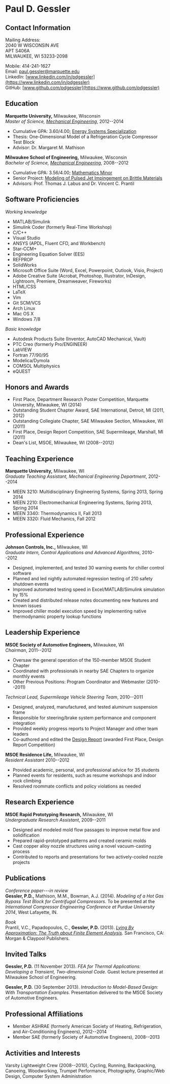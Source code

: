 Paul D. Gessler
===============

Contact Information
-------------------
Mailing Address:  
2040 W WISCONSIN AVE  
APT S406A  
MILWAUKEE, WI  53233-2098

Mobile: 414-241-1627  
Email: [paul.gessler@marquette.edu](mailto:paul.gessler@marquette.edu)  
LinkedIn: [www.linkedin.com/in/pdgessler](https://www.linkedin.com/in/pdgessler)  
GitHub: [www.github.com/pdgessler](https://www.github.com/pdgessler)

Education
---------
**Marquette University,** Milwaukee, Wisconsin  
*Master of Science, [Mechanical Engineering](http://www.marquette.edu/engineering/mechanical/)*,
2012--2014

* Cumulative GPA: 3.60/4.00; [Energy Systems Specialization](http://www.marquette.edu/engineering/mechanical/grad_study.shtml)
* Thesis: One-Dimensional Model of a Refrigeration Cycle Compressor Test Block
* Advisor: Dr. Margaret M. Mathison

**Milwaukee School of Engineering,** Milwaukee, Wisconsin  
*Bachelor of Science, [Mechanical Engineering](http://www.msoe.edu/community/academics/mechanical-engineering-department/mechanical-engineering)*,
2008--2012

* Cumulative GPA: 3.56/4.00; [Mathematics Minor](http://www.msoe.edu/community/academics/minors/page/1448/mathematics-minor)
* Senior Project: [Modeling of Pulsed Jet Impingement on Brittle Materials](https://dl.dropbox.com/u/10724484/resume/ME492_2012_Design_Report_PulseWaterJet.pdf)
* Advisors: Prof. Thomas J. Labus and Dr. Vincent C. Prantil

Software Proficiencies
----------------------

*Working knowledge*  

* MATLAB/Simulink
* Simulink Coder (formerly Real-Time Workshop)
* C/C++
* Visual Studio
* ANSYS (APDL, Fluent CFD, and Workbench)
* Star-CCM+
* Engineering Equation Solver (EES)
* REFPROP
* SolidWorks
* Microsoft Office Suite (Word, Excel, Powerpoint, Outlook, Visio, Project)
* Adobe Creative Suite (Acrobat, Photoshop, Illustrator, InDesign, Lightroom, Premiere, Dreamweaver, Fireworks)
* HTML/CSS
* LaTeX
* Vim
* Git SCM/VCS
* Arch Linux
* Mac OS X
* Windows 7/8

*Basic knowledge*  

* Autodesk Products Suite (Inventor, AutoCAD Mechanical, Vault)
* PTC Creo (formerly Pro/ENGINEER)
* LabVIEW
* Fortran 77/90/95
* Modelica/Dymola
* COMSOL Multiphysics
* eQUEST

Honors and Awards
-----------------
* First Place, Department Research Poster Competition, Marquette University, Milwaukee, WI (2014)
* Outstanding Student Chapter Award, SAE International, Detroit, MI (2011, 2012)
* Outstanding Collegiate Chapter, SAE Milwaukee Section, Milwaukee, WI (2011)
* First Place, Design Report Competition, SAE Supermileage, Marshall, MI (2011)
* Dean's List, MSOE, Milwaukee, WI (2008--2012)

Teaching Experience
-------------------
**Marquette University,** Milwaukee, WI  
*Graduate Teaching Assistant, Mechanical Engineering Department*, 2012--2014  

* MEEN 3210: Multidisciplinary Engineering Systems, Spring 2013, Spring 2014  
* MEEN 2210: Electromechanical Engineering Systems, Spring 2013, Spring 2014  
* MEEN 3340: Thermodynamics II, Fall 2013  
* MEEN 3320: Fluid Mechanics, Fall 2012

Professional Experience
-----------------------
**Johnson Controls, Inc.,** Milwaukee, WI  
*Graduate Intern, Control Applications and Advanced Algorithms*, 2010--2012

* Designed, implemented, and tested 30 warning events for chiller control software
* Planned and led nightly automated regression testing of 210 safety shutdown events
* Improved automated testing speed in Excel/MATLAB/Simulink simulation by 15%
* Created and distributed release notes documenting new features and known issues
* Improved chiller model execution speed by implementing native thermodynamic property lookup functions

Leadership Experience
---------------------
**MSOE Society of Automotive Engineers,** Milwaukee, WI  
*Chairman*, 2011--2012

* Oversaw the general operation of the 150-member MSOE Student Chapter
* Coordinated with professionals in nearby SAE Chapters to organize monthly events
* Other Previous Positions: Program Coordinator and Webmaster (2010--2011)

*Technical Lead, Supermileage Vehicle Steering Team*, 2010--2011

* Designed, analyzed, manufactured, and tested aluminum suspension frame
* Responsible for steering/brake system performance and component integration
* Provided weekly progress reports to Project Manager and other team leaders
* Co-authored and edited the [Design Report](https://dl.dropbox.com/u/10724484/resume/MSOE_CarbonairDesignReport2011.pdf) (awarded First Place, Design Report Competition)

**MSOE Residence Life,** Milwaukee, WI  
*Resident Assistant* 2010--2012

* Provided academic, personal, and professional advice for 35 students
* Planned events for residents, such as resume workshops and indoor rock climbing
* Resolved roommate conflicts and policy violations as needed

Research Experience
-------------------
**MSOE Rapid Prototyping Research,** Milwaukee, WI  
*Undergraduate Research Assistant*, 2009--2011

* Designed and modeled mold flow passages to improve metal flow and solidification
* Prepared rapid-prototyped patterns and created ceramic molds
* Cast copper alloy nozzle structures using a novel vacuum-casting process
* Contributed to reports and presentations for two actively-cooled nozzle projects

Publications
------------
*Conference paper---in review*  
**Gessler, P.D.,** Mathison, M.M., Bowman, A.J. (2014). *Modeling of a Hot Gas Bypass Test Block for Centrifugal Compressors.* 
To be presented at the *International Compressor Engineering Conference at Purdue University 2014*, West Lafayette, IN.

*Book*  
Prantil, V.C., Papadopoulos, C., **Gessler, P.D.** (2013). *[Lying By Approximation: The Truth about Finite Element Analysis](http://www.morganclaypool.com/doi/abs/10.2200/S00503ED1V01Y201305ENG023).*
San Francisco, CA: Morgan & Claypool Publishers.

Invited Talks
-------------
**Gessler, P.D.** (11 November 2013). *FEA for Thermal Applications: Developing a Transient, Two-dimensional Code.* 
Guest lecture presented at Milwaukee School of Engineering.

**Gessler, P.D.** (30 September 2013). *Introduction to Model-Based Design: With Transportation Examples.*
Presentation delivered to the MSOE Society of Automotive Engineers.

Professional Affiliations
-------------------------
* Member ASHRAE (formerly American Society of Heating, Refrigeration, and Air-Conditioning Engineers), 2012--2014
* Member SAE (formerly Society of Automotive Engineers), 2008--2013

Activities and Interests
------------------------
Varsity Lightweight Crew (2008--2010), Cycling, Running, Backpacking, Canoeing, Woodworking, Trumpet Performance, Photography, Graphic/Web Design, Computer System Administration
